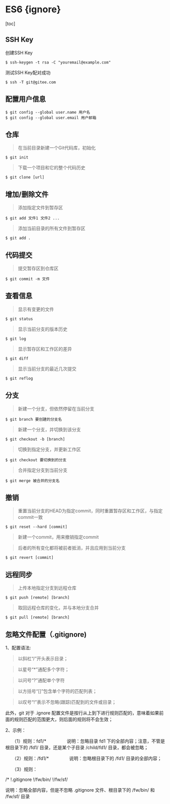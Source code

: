 # ES6 {ignore} 
[toc]

## SSH Key

创建SSH Key

```shell
$ ssh-keygen -t rsa -C "youremail@example.com"
```

测试SSH Key配对成功
```shell
$ ssh -T git@gitee.com
```


## 配置用户信息

```shell
$ git config --global user.name 用户名            
$ git config --global user.email 用户邮箱
```

## 仓库

> 在当前目录新建一个Git代码库，初始化
 
```shell
$ git init
```

> 下载一个项目和它的整个代码历史

```shell
$ git clone [url]
```

## 增加/删除文件

> 添加指定文件到暂存区

```shell
$ git add 文件1 文件2 ...
```


> 添加当前目录的所有文件到暂存区

```shell
$ git add .
```

## 代码提交

> 提交暂存区到仓库区

```shell
$ git commit -m 文件
```

## 查看信息

> 显示有变更的文件

```shell
$ git status
```

> 显示当前分支的版本历史

```shell
$ git log
```

> 显示暂存区和工作区的差异

```shell
$ git diff
```

> 显示当前分支的最近几次提交

```shell
$ git reflog
```

## 分支

> 新建一个分支，但依然停留在当前分支

```shell
$ git branch 要创建的分支名
```

> 新建一个分支，并切换到该分支

```shell
$ git checkout -b [branch]
```

> 切换到指定分支，并更新工作区

```shell
$ git checkout 要切换到的分支
```

> 合并指定分支到当前分支

```shell
$ git merge 被合并的分支名
```

## 撤销

> 重置当前分支的HEAD为指定commit，同时重置暂存区和工作区，与指定commit一致

```shell
$ git reset --hard [commit]
```

> 新建一个commit，用来撤销指定commit

> 后者的所有变化都将被前者抵消，并且应用到当前分支

```shell
$ git revert [commit]
```

## 远程同步

> 上传本地指定分支到远程仓库
```shell
$ git push [remote] [branch]
```

> 取回远程仓库的变化，并与本地分支合并
```shell
$ git pull [remote] [branch]
```

## 忽略文件配置（.gitignore)

1、配置语法:

> 以斜杠“/”开头表示目录；

> 以星号“*”通配多个字符；

> 以问号“?”通配单个字符

> 以方括号“[]”包含单个字符的匹配列表；

> 以叹号“!”表示不忽略(跟踪)匹配到的文件或目录；

此外，git 对于 .ignore 配置文件是按行从上到下进行规则匹配的，意味着如果前面的规则匹配的范围更大，则后面的规则将不会生效；

2、示例：

　　（1）规则：fd1/*
　　　　  说明：忽略目录 fd1 下的全部内容；注意，不管是根目录下的 /fd1/ 目录，还是某个子目录 /child/fd1/ 目录，都会被忽略；

　　（2）规则：/fd1/*
　　　　  说明：忽略根目录下的 /fd1/ 目录的全部内容；

　　（3）规则：

/*
!.gitignore
!/fw/bin/
!/fw/sf/

说明：忽略全部内容，但是不忽略 .gitignore 文件、根目录下的 /fw/bin/ 和 /fw/sf/ 目录

























